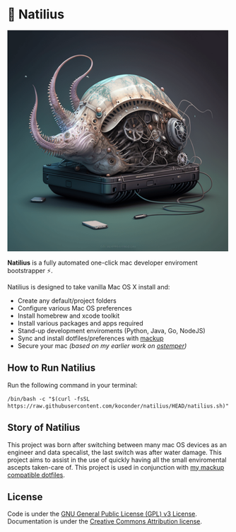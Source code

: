 # 🐚 Natilius

<img src='assets/natilius_image.png' width='500'>

**Natilius** is a fully automated one-click mac developer enviroment bootstrapper ⚡.

Natilius is designed to take vanilla Mac OS X install and:

* Create any default/project folders
* Configure various Mac OS preferences
* Install homebrew and xcode toolkit
* Install various packages and apps required
* Stand-up development enviroments (Python, Java, Go, NodeJS)
* Sync and install dotfiles/preferences with [mackup](https://github.com/lra/mackup)
* Secure your mac _(based on my earlier work on [ostemper](https://github.com/koconder/ostemper))_

## How to Run Natilius

Run the following command in your terminal:

```
/bin/bash -c "$(curl -fsSL https://raw.githubusercontent.com/koconder/natilius/HEAD/natilius.sh)"
```

## Story of Natilius

This project was born after switching between many mac OS devices as an engineer and data specalist, the last switch was after water damage. This project aims to assist in the use of quickly having all the small enviromental ascepts taken-care of. This project is used in conjunction with [my mackup compatible dotfiles](https://github.com/koconder/dotfiles).

## License

Code is under the [GNU General Public License (GPL) v3 License](LICENSE.md).
Documentation is under the [Creative Commons Attribution license](https://creativecommons.org/licenses/by/4.0/).
